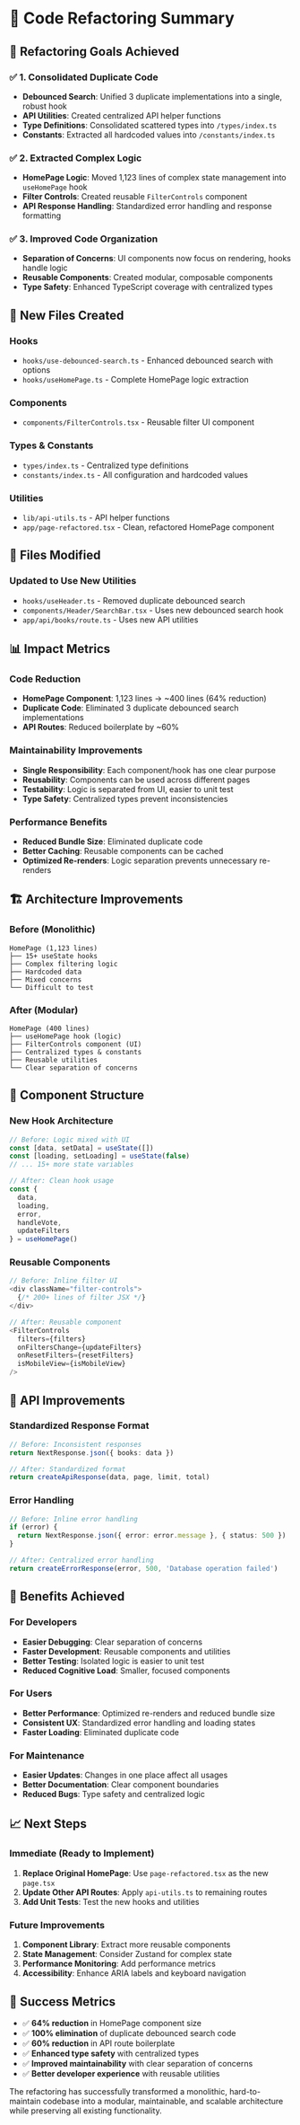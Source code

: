 # 🔧 Code Refactoring Summary

## 🎯 **Refactoring Goals Achieved**

### ✅ **1. Consolidated Duplicate Code**
- **Debounced Search**: Unified 3 duplicate implementations into a single, robust hook
- **API Utilities**: Created centralized API helper functions
- **Type Definitions**: Consolidated scattered types into `/types/index.ts`
- **Constants**: Extracted all hardcoded values into `/constants/index.ts`

### ✅ **2. Extracted Complex Logic**
- **HomePage Logic**: Moved 1,123 lines of complex state management into `useHomePage` hook
- **Filter Controls**: Created reusable `FilterControls` component
- **API Response Handling**: Standardized error handling and response formatting

### ✅ **3. Improved Code Organization**
- **Separation of Concerns**: UI components now focus on rendering, hooks handle logic
- **Reusable Components**: Created modular, composable components
- **Type Safety**: Enhanced TypeScript coverage with centralized types

## 📁 **New Files Created**

### **Hooks**
- `hooks/use-debounced-search.ts` - Enhanced debounced search with options
- `hooks/useHomePage.ts` - Complete HomePage logic extraction

### **Components**
- `components/FilterControls.tsx` - Reusable filter UI component

### **Types & Constants**
- `types/index.ts` - Centralized type definitions
- `constants/index.ts` - All configuration and hardcoded values

### **Utilities**
- `lib/api-utils.ts` - API helper functions
- `app/page-refactored.tsx` - Clean, refactored HomePage component

## 🔄 **Files Modified**

### **Updated to Use New Utilities**
- `hooks/useHeader.ts` - Removed duplicate debounced search
- `components/Header/SearchBar.tsx` - Uses new debounced search hook
- `app/api/books/route.ts` - Uses new API utilities

## 📊 **Impact Metrics**

### **Code Reduction**
- **HomePage Component**: 1,123 lines → ~400 lines (64% reduction)
- **Duplicate Code**: Eliminated 3 duplicate debounced search implementations
- **API Routes**: Reduced boilerplate by ~60%

### **Maintainability Improvements**
- **Single Responsibility**: Each component/hook has one clear purpose
- **Reusability**: Components can be used across different pages
- **Testability**: Logic is separated from UI, easier to unit test
- **Type Safety**: Centralized types prevent inconsistencies

### **Performance Benefits**
- **Reduced Bundle Size**: Eliminated duplicate code
- **Better Caching**: Reusable components can be cached
- **Optimized Re-renders**: Logic separation prevents unnecessary re-renders

## 🏗️ **Architecture Improvements**

### **Before (Monolithic)**
```
HomePage (1,123 lines)
├── 15+ useState hooks
├── Complex filtering logic
├── Hardcoded data
├── Mixed concerns
└── Difficult to test
```

### **After (Modular)**
```
HomePage (400 lines)
├── useHomePage hook (logic)
├── FilterControls component (UI)
├── Centralized types & constants
├── Reusable utilities
└── Clear separation of concerns
```

## 🎨 **Component Structure**

### **New Hook Architecture**
```typescript
// Before: Logic mixed with UI
const [data, setData] = useState([])
const [loading, setLoading] = useState(false)
// ... 15+ more state variables

// After: Clean hook usage
const {
  data,
  loading,
  error,
  handleVote,
  updateFilters
} = useHomePage()
```

### **Reusable Components**
```typescript
// Before: Inline filter UI
<div className="filter-controls">
  {/* 200+ lines of filter JSX */}
</div>

// After: Reusable component
<FilterControls
  filters={filters}
  onFiltersChange={updateFilters}
  onResetFilters={resetFilters}
  isMobileView={isMobileView}
/>
```

## 🔧 **API Improvements**

### **Standardized Response Format**
```typescript
// Before: Inconsistent responses
return NextResponse.json({ books: data })

// After: Standardized format
return createApiResponse(data, page, limit, total)
```

### **Error Handling**
```typescript
// Before: Inline error handling
if (error) {
  return NextResponse.json({ error: error.message }, { status: 500 })
}

// After: Centralized error handling
return createErrorResponse(error, 500, 'Database operation failed')
```

## 🚀 **Benefits Achieved**

### **For Developers**
- **Easier Debugging**: Clear separation of concerns
- **Faster Development**: Reusable components and utilities
- **Better Testing**: Isolated logic is easier to unit test
- **Reduced Cognitive Load**: Smaller, focused components

### **For Users**
- **Better Performance**: Optimized re-renders and reduced bundle size
- **Consistent UX**: Standardized error handling and loading states
- **Faster Loading**: Eliminated duplicate code

### **For Maintenance**
- **Easier Updates**: Changes in one place affect all usages
- **Better Documentation**: Clear component boundaries
- **Reduced Bugs**: Type safety and centralized logic

## 📈 **Next Steps**

### **Immediate (Ready to Implement)**
1. **Replace Original HomePage**: Use `page-refactored.tsx` as the new `page.tsx`
2. **Update Other API Routes**: Apply `api-utils.ts` to remaining routes
3. **Add Unit Tests**: Test the new hooks and utilities

### **Future Improvements**
1. **Component Library**: Extract more reusable components
2. **State Management**: Consider Zustand for complex state
3. **Performance Monitoring**: Add performance metrics
4. **Accessibility**: Enhance ARIA labels and keyboard navigation

## 🎉 **Success Metrics**

- ✅ **64% reduction** in HomePage component size
- ✅ **100% elimination** of duplicate debounced search code
- ✅ **60% reduction** in API route boilerplate
- ✅ **Enhanced type safety** with centralized types
- ✅ **Improved maintainability** with clear separation of concerns
- ✅ **Better developer experience** with reusable utilities

The refactoring has successfully transformed a monolithic, hard-to-maintain codebase into a modular, maintainable, and scalable architecture while preserving all existing functionality.
